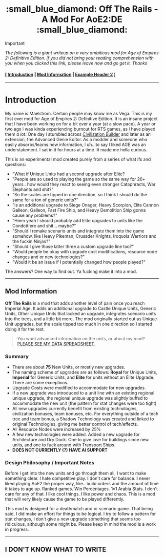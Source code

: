 
<h1 align="center"> :small_blue_diamond: Off The Rails - A Mod For AoE2:DE :small_blue_diamond: </h1>

> [!IMPORTANT]
> *The following is a giant writeup on a very ambitious mod for Age of Empires 2: Definitive Edition. If you did not bring your reading comprehension with you when you clicked this link, please leave now and go get it. Thanks*


#### [ [Introduction](#introduction) | [Mod Information](#mod-information) | [Example Header 2](#example-header-2) ]

---

# Introduction

My name is Maelstrom. Certain people may know me as Vega. This is my first ever mod for Age of Empires 2: Definitive Edition. It is an insane project that I have been working on for a bit over a year (at a slow pace). A year or two ago I was kinda experiencing burnout for RTS games, as I have played them *a lot*. One day I stumbled across [Civilization Builder](https://krakenmeister.com/civbuilder/) and later as an extension, the Advanced Genie Editor. As a modder and someone who easily absorbs/learns new information, I uh.. to say I liked AGE was an understatement. I sat in it for hours at a time. It made me hella curious. 

This is an experimental mod created purely from a series of what ifs and questions:

- "What if Unique Units had a second upgrade after Elite?
- "People are so used to playing the game so the same way for 20+ years.. how would they react to seeing even stronger Cataphracts, War Elephants and shit?"
- "So the scales are tipped in one direction, so I think I should do the same for a ton of generic units?"
- "Is an additional upgrade to Siege Onager, Heavy Scorpion, Elite Cannon Galleon, Galleon, Fast Fire Ship, and Heavy Demolition Ship gonna cause any problems?"
- "Hmm yeah I should probably add Elite upgrades to units like the Condottiero and shit... maybe?"
- "Should I remake scenario units and integrate them into the game somehow, like Heavy Pikeman, Crusader Knights, Iroquois Warriors and the fuckin Ninjas?"
- "Should I give those latter three a custom upgrade line too?"
- "Would people be okay with upgrade cost modifications, resource node changes and or new technologies?"
- "Would it be an issue if I potentially changed how people played?"
  
The answers? One way to find out. Ya fucking make it into a mod.

---

## Mod Information 

**Off The Rails** is a mod that adds another level of pain once you reach Imperial Age. It adds an additional upgrade to Castle Unique Units, Generic Units, Other Unique Units that lacked an upgrade, integrates scenario units into the trees, and a little bit more. The mod originally started out as Unique Unit upgrades, but the scale tipped too much in one direction so I started doing it for the rest.

> You want advanced information on the units, or about my mod? [PLEASE SEE MY DATA SPREADSHEET](https://docs.google.com/spreadsheets/d/1Lo63eOFyBBlcIGsguk_KXTlGbhizdXJSJFsJYGwFUyo/edit?gid=1663096624#gid=1663096624).

### Summary

- There are about **75** New Units, or mostly new upgrades. 
- The naming scheme of upgrades are as follows: **Royal** for Unique Units, **Imperial** for Generic Units, and **Elite** for units without an Elite Upgrade. There are some exceptions.
- Upgrade Costs were modified to accommodate for new upgrades.
- If a new upgrade was introduced to a unit line with an existing regional unique upgrade, the regional unique upgrade was slightly buffed to accommodate the new unit (the pattern for stat changes were too tight)
- All new upgrades currently benefit from existing technologies, civilization bonuses, team bonuses, etc. For everything outside of a tech tree and team bonus, a Shadow Technology was created and linked to original Technologies, giving me better control of tech/effects.
- All Resource Nodes were increased by 25% 
- A few new technologies were added. Added a new upgrade for Architecture and Dry Dock. One to give love for buildings since new units, and one to fuck around with Transport Ships.
- **DOES NOT CURRENTLY (?) HAVE AI SUPPORT**

### Design Philosophy / Important Notes

Before I get into the new units and go through them all, I want to make something clear. I hate competitive play. I don't care for balance. I never liked playing AoE2 the proper way, like.. build orders and the amount of time it takes to age up. Ranked games. Win Percentages. 1v1 Arabia Stats. I don't care for any of that. I like cool things. I like power and chaos. This is a mod that will very likely cause the game to be played differently. 

This mod is designed for a deathmatch and or scenario game. That being said, I did make an effort for things to be logical. I try to follow a pattern for stat changes, I don't give a new upgrade something that seems too ridiculous, although some might be. Please keep in mind the mod is a work in progress.

----------

## I DON'T KNOW WHAT TO WRITE













